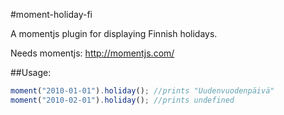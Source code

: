 #moment-holiday-fi

A momentjs plugin for displaying Finnish holidays.

Needs momentjs: http://momentjs.com/

##Usage:

```JavaScript
moment("2010-01-01").holiday(); //prints "Uudenvuodenpäivä"
moment("2010-02-01").holiday(); //prints undefined
```

